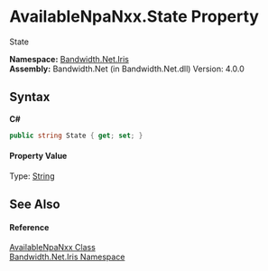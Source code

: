 ﻿# AvailableNpaNxx.State Property 
 

State

**Namespace:**&nbsp;<a href ="N_Bandwidth_Net_Iris.md">Bandwidth.Net.Iris</a><br />**Assembly:**&nbsp;Bandwidth.Net (in Bandwidth.Net.dll) Version: 4.0.0

## Syntax

**C#**<br />
``` C#
public string State { get; set; }
```


#### Property Value
Type: <a href="http://msdn2.microsoft.com/en-us/library/s1wwdcbf" target="_blank">String</a>

## See Also


#### Reference
<a href ="T_Bandwidth_Net_Iris_AvailableNpaNxx.md">AvailableNpaNxx Class</a><br /><a href ="N_Bandwidth_Net_Iris.md">Bandwidth.Net.Iris Namespace</a><br />